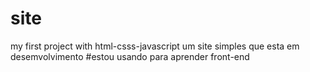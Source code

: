 # site
my first project with html-csss-javascript
um site simples que esta em desemvolvimento
#estou usando para aprender front-end
